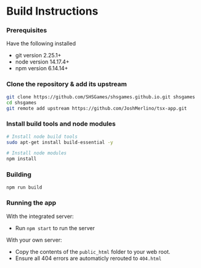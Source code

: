 # Build Instructions

### Prerequisites
Have the following installed
* git version 2.25.1+
* node version 14.17.4+
* npm version 6.14.14+

### Clone the repository & add its upstream
```bash
git clone https://github.com/SHSGames/shsgames.github.io.git shsgames
cd shsgames
git remote add upstream https://github.com/JoshMerlino/tsx-app.git
```

### Install build tools and node modules
```bash
# Install node build tools
sudo apt-get install build-essential -y

# Install node modules
npm install
```

### Building
```bash
npm run build
```

### Running the app
With the integrated server:
* Run `npm start` to run the server

With your own server:
* Copy the contents of the `public_html` folder to your web root.
* Ensure all 404 errors are automaticly rerouted to `404.html`
